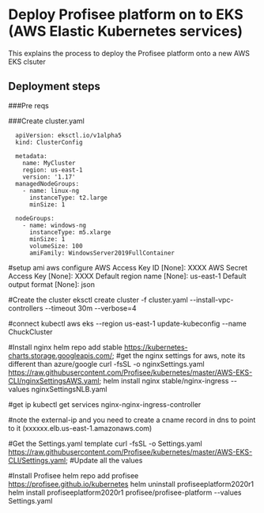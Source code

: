 # Deploy Profisee platform on to EKS (AWS Elastic Kubernetes services)

This explains the process to deploy the Profisee platform onto a new AWS EKS clsuter

## Deployment steps

###Pre reqs

###Create cluster.yaml

      apiVersion: eksctl.io/v1alpha5
      kind: ClusterConfig

      metadata:
        name: MyCluster
        region: us-east-1
        version: '1.17'  
      managedNodeGroups:
        - name: linux-ng
          instanceType: t2.large
          minSize: 1

      nodeGroups:
        - name: windows-ng
          instanceType: m5.xlarge
          minSize: 1
          volumeSize: 100
          amiFamily: WindowsServer2019FullContainer

#setup ami
aws configure
AWS Access Key ID [None]: XXXX
AWS Secret Access Key [None]: XXXX
Default region name [None]: us-east-1
Default output format [None]: json

#Create the cluster
eksctl create cluster -f cluster.yaml --install-vpc-controllers --timeout 30m --verbose=4

#connect kubectl
aws eks --region us-east-1 update-kubeconfig --name ChuckCluster

#Install nginx
helm repo add stable https://kubernetes-charts.storage.googleapis.com/;
#get the nginx settings for aws, note its different than azure/google
curl -fsSL -o nginxSettings.yaml https://raw.githubusercontent.com/Profisee/kubernetes/master/AWS-EKS-CLI/nginxSettingsAWS.yaml;
helm install nginx stable/nginx-ingress --values nginxSettingsNLB.yaml

#get ip
kubectl get services nginx-nginx-ingress-controller

#note the external-ip and you need to create a cname record in dns to point to it (xxxxxx.elb.us-east-1.amazonaws.com)

#Get the Settings.yaml template
curl -fsSL -o Settings.yaml https://raw.githubusercontent.com/Profisee/kubernetes/master/AWS-EKS-CLI/Settings.yaml;
#Update all the values

#Install Profisee
helm repo add profisee https://profisee.github.io/kubernetes
helm uninstall profiseeplatform2020r1
helm install profiseeplatform2020r1 profisee/profisee-platform --values Settings.yaml

